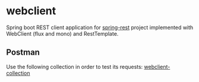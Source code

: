 # webclient

Spring boot REST client application for [spring-rest](https://github.com/schambeck/spring-rest) project implemented with WebClient (flux and mono) and RestTemplate.

## Postman
Use the following collection in order to test its requests:
[webclient-collection](https://www.postman.com/mschambeck/workspace/jobsity/collection/488527-601c05bf-8e6c-4397-9fc5-c094b89fd0f2)
